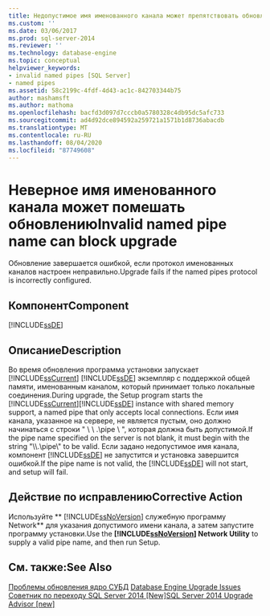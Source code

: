 ```yaml
---
title: Недопустимое имя именованного канала может препятствовать обновлению | Документация Майкрософт
ms.custom: ''
ms.date: 03/06/2017
ms.prod: sql-server-2014
ms.reviewer: ''
ms.technology: database-engine
ms.topic: conceptual
helpviewer_keywords:
- invalid named pipes [SQL Server]
- named pipes
ms.assetid: 58c2199c-4fdf-4d43-ac1c-842703344b75
author: mashamsft
ms.author: mathoma
ms.openlocfilehash: bacfd3d097d7cccb0a5780328c4db95dc5afc733
ms.sourcegitcommit: ad4d92dce894592a259721a1571b1d8736abacdb
ms.translationtype: MT
ms.contentlocale: ru-RU
ms.lasthandoff: 08/04/2020
ms.locfileid: "87749608"
---
```

# <a name="invalid-named-pipe-name-can-block-upgrade"></a><span data-ttu-id="a1092-102">Неверное имя именованного канала может помешать обновлению</span><span class="sxs-lookup"><span data-stu-id="a1092-102">Invalid named pipe name can block upgrade</span></span>
  <span data-ttu-id="a1092-103">Обновление завершается ошибкой, если протокол именованных каналов настроен неправильно.</span><span class="sxs-lookup"><span data-stu-id="a1092-103">Upgrade fails if the named pipes protocol is incorrectly configured.</span></span>  
  
## <a name="component"></a><span data-ttu-id="a1092-104">Компонент</span><span class="sxs-lookup"><span data-stu-id="a1092-104">Component</span></span>  
 [!INCLUDE[ssDE](../../includes/ssde-md.md)]  
  
## <a name="description"></a><span data-ttu-id="a1092-105">Описание</span><span class="sxs-lookup"><span data-stu-id="a1092-105">Description</span></span>  
 <span data-ttu-id="a1092-106">Во время обновления программа установки запускает [!INCLUDE[ssCurrent](../../includes/sscurrent-md.md)] [!INCLUDE[ssDE](../../includes/ssde-md.md)] экземпляр с поддержкой общей памяти, именованным каналом, который принимает только локальные соединения.</span><span class="sxs-lookup"><span data-stu-id="a1092-106">During upgrade, the Setup program starts the [!INCLUDE[ssCurrent](../../includes/sscurrent-md.md)][!INCLUDE[ssDE](../../includes/ssde-md.md)] instance with shared memory support, a named pipe that only accepts local connections.</span></span> <span data-ttu-id="a1092-107">Если имя канала, указанное на сервере, не является пустым, оно должно начинаться с строки " \\ \\ .\pipe \\ ", которая должна быть допустимой.</span><span class="sxs-lookup"><span data-stu-id="a1092-107">If the pipe name specified on the server is not blank, it must begin with the string "\\\\.\pipe\\" to be valid.</span></span> <span data-ttu-id="a1092-108">Если задано недопустимое имя канала, компонент [!INCLUDE[ssDE](../../includes/ssde-md.md)] не запустится и установка завершится ошибкой.</span><span class="sxs-lookup"><span data-stu-id="a1092-108">If the pipe name is not valid, the [!INCLUDE[ssDE](../../includes/ssde-md.md)] will not start, and setup will fail.</span></span>  
  
## <a name="corrective-action"></a><span data-ttu-id="a1092-109">Действие по исправлению</span><span class="sxs-lookup"><span data-stu-id="a1092-109">Corrective Action</span></span>  
 <span data-ttu-id="a1092-110">Используйте \*\* [!INCLUDE[ssNoVersion](../../includes/ssnoversion-md.md)] служебную программу Network\*\* для указания допустимого имени канала, а затем запустите программу установки.</span><span class="sxs-lookup"><span data-stu-id="a1092-110">Use the **[!INCLUDE[ssNoVersion](../../includes/ssnoversion-md.md)] Network Utility** to supply a valid pipe name, and then run Setup.</span></span>  
  
## <a name="see-also"></a><span data-ttu-id="a1092-111">См. также:</span><span class="sxs-lookup"><span data-stu-id="a1092-111">See Also</span></span>  
 <span data-ttu-id="a1092-112">[Проблемы обновления ядро СУБД](../../../2014/sql-server/install/database-engine-upgrade-issues.md) </span><span class="sxs-lookup"><span data-stu-id="a1092-112">[Database Engine Upgrade Issues](../../../2014/sql-server/install/database-engine-upgrade-issues.md) </span></span>  
 [<span data-ttu-id="a1092-113">Советник по переходу SQL Server 2014 &#91;New&#93;</span><span class="sxs-lookup"><span data-stu-id="a1092-113">SQL Server 2014 Upgrade Advisor &#91;new&#93;</span></span>](sql-server-2014-upgrade-advisor.md)  
  
  
